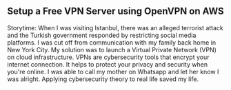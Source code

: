 ## Setup a Free VPN Server using OpenVPN on AWS

Storytime: When I was visiting Istanbul, there was an alleged terrorist attack and the Turkish government responded by restricting social media platforms. I was cut off from communication with my family back home in New York City. My solution was to launch a Virtual Private Network (VPN) on cloud infrastructure. VPNs are cybersecurity tools that encrypt your internet connection. It helps to protect your privacy and security when you're online. I was able to call my mother on Whatsapp and let her know I was alright. Applying cybersecurity theory to real life saved my life. 

